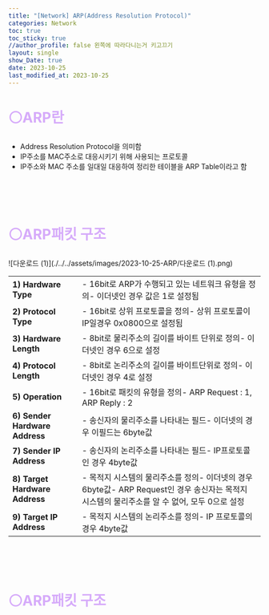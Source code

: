 ```yaml
---
title: "[Network] ARP(Address Resolution Protocol)"
categories: Network
toc: true
toc_sticky: true
//author_profile: false 왼쪽에 따라다니는거 키고끄기
layout: single
show_Date: true
date: 2023-10-25
last_modified_at: 2023-10-25
---
```


# <span style="color: #D6ABFA;">⚪ARP란</span>

- Address Resolution Protocol을 의미함
- IP주소를 MAC주소로 대응시키기 위해 사용되는 프로토콜
- IP주소와 MAC 주소를 일대일 대응하여 정리한 테이블을 ARP Table이라고 함

<br>

<br>

<br>

# <span style="color: #D6ABFA;">⚪ARP패킷 구조</span>

![다운로드 (1)](./../../assets/images/2023-10-25-ARP/다운로드 (1).png)

|                                |                                                              |
| ------------------------------ | ------------------------------------------------------------ |
| **1) Hardware Type**           | - 16bit로 ARP가 수행되고 있는 네트워크 유형을 정의- 이더넷인 경우 값은 1로 설정됨 |
| **2) Protocol Type**           | - 16bit로 상위 프로토콜을 정의- 상위 프로토콜이 IP일경우 0x0800으로 설정됨 |
| **3) Hardware Length**         | - 8bit로 물리주소의 길이를 바이트 단위로 정의- 이더넷인 경우 6으로 설정 |
| **4) Protocol Length**         | - 8bit로 논리주소의 길이를 바이트단위로 정의- 이더넷인 경우 4로 설정 |
| **5) Operation**               | - 16bit로 패킷의 유형을 정의- ARP Request : 1, ARP Reply : 2 |
| **6) Sender Hardware Address** | - 송신자의 물리주소를 나타내는 필드- 이더넷의 경우 이필드는 6byte값 |
| **7) Sender IP Address**       | - 송신자의 논리주소를 나타내는 필드- IP프로토콜인 경우 4byte값 |
| **8) Target Hardware Address** | - 목적지 시스템의 물리주소를 정의- 이더넷의 경우 6byte값- ARP Request인 경우 송신자는 목적지 시스템의 물리주소를 알 수 없어, 모두 0으로 설정 |
| **9) Target IP Address**       | - 목적지 시스템의 논리주소를 정의- IP 프로토콜의 경우 4byte값 |

<br>

<br>

<br>

# <span style="color: #D6ABFA;">⚪ARP패킷 구조</span>
